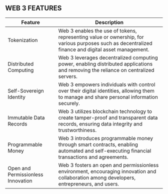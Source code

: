 ## WEB 3 FEATURES
| Feature                            | Description                                                                                                                                |
|------------------------------------|--------------------------------------------------------------------------------------------------------------------------------------------|
| Tokenization                       | Web 3 enables the use of tokens, representing value or ownership, for various purposes such as decentralized finance and digital asset management.|
| Distributed Computing              | Web 3 leverages decentralized computing power, enabling distributed applications and removing the reliance on centralized servers.           |
| Self-Sovereign Identity            | Web 3 empowers individuals with control over their digital identities, allowing them to manage and share personal information securely.      |
| Immutable Data Records             | Web 3 utilizes blockchain technology to create tamper-proof and transparent data records, ensuring data integrity and trustworthiness.         |
| Programmable Money                 | Web 3 introduces programmable money through smart contracts, enabling automated and self-executing financial transactions and agreements.    |
| Open and Permissionless Innovation | Web 3 fosters an open and permissionless environment, encouraging innovation and collaboration among developers, entrepreneurs, and users.    |
